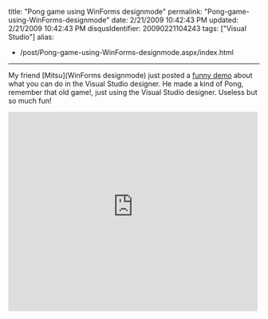 title: "Pong game using WinForms designmode"
permalink: "Pong-game-using-WinForms-designmode"
date: 2/21/2009 10:42:43 PM
updated: 2/21/2009 10:42:43 PM
disqusIdentifier: 20090221104243
tags: ["Visual Studio"]
alias:
 - /post/Pong-game-using-WinForms-designmode.aspx/index.html
---
My friend [Mitsu](WinForms designmode) just posted a [funny demo](http://blogs.msdn.com/mitsu/archive/2009/02/13/coding4fun-understanding-winforms-designmode.aspx) about what you can do in the Visual Studio designer. He made a kind of Pong, remember that old game!, just using the Visual Studio designer. Useless but so much fun! 

<iframe style="width: 500px; height: 400px" src="http://silverlight.services.live.com/invoke/62703/WinFormsDesignMode/iframe.html?autoplay=0" frameborder="0" scrolling="no" iframe="iframe" mce_src="http://silverlight.services.live.com/invoke/62703/WinFormsDesignMode/iframe.html?autoplay=0">
<!-- more -->

     </iframe>
